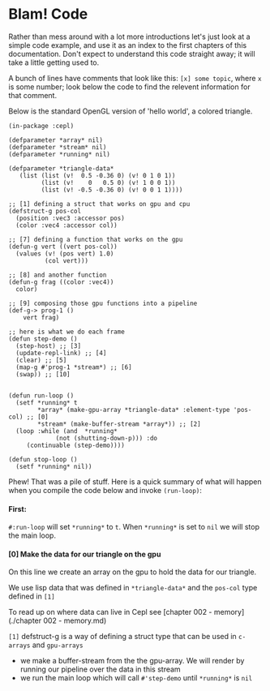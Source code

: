 # Blam! Code

Rather than mess around with a lot more introductions let's just look at a simple code example, and use it as an index to the first chapters of this documentation. Don't expect to understand this code straight away; it will take a little getting used to.

A bunch of lines have comments that look like this: `[x] some topic`, where `x` is some number; look below the code to find the relevent information for that comment.

Below is the standard OpenGL version of 'hello world', a colored triangle.

```
(in-package :cepl)

(defparameter *array* nil)
(defparameter *stream* nil)
(defparameter *running* nil)

(defparameter *triangle-data*
   (list (list (v!  0.5 -0.36 0) (v! 0 1 0 1))
         (list (v!    0   0.5 0) (v! 1 0 0 1))
         (list (v! -0.5 -0.36 0) (v! 0 0 1 1))))

;; [1] defining a struct that works on gpu and cpu
(defstruct-g pos-col 
  (position :vec3 :accessor pos)
  (color :vec4 :accessor col))

;; [7] defining a function that works on the gpu
(defun-g vert ((vert pos-col))
  (values (v! (pos vert) 1.0)
          (col vert)))

;; [8] and another function
(defun-g frag ((color :vec4))
  color)

;; [9] composing those gpu functions into a pipeline
(def-g-> prog-1 ()
    vert frag)

;; here is what we do each frame
(defun step-demo ()
  (step-host) ;; [3]
  (update-repl-link) ;; [4]
  (clear) ;; [5]
  (map-g #'prog-1 *stream*) ;; [6]
  (swap)) ;; [10]


(defun run-loop ()
  (setf *running* t
        *array* (make-gpu-array *triangle-data* :element-type 'pos-col) ;; [0]
        *stream* (make-buffer-stream *array*)) ;; [2]
  (loop :while (and  *running*
		     (not (shutting-down-p))) :do
     (continuable (step-demo))))

(defun stop-loop ()
  (setf *running* nil))
```

Phew! That was a pile of stuff. Here is a quick summary of what will happen when you compile the code below and invoke `(run-loop)`:

#### First:

`#:run-loop` will set `*running*` to `t`. When `*running*` is set to `nil` we will stop the main loop.

#### [0] Make the data for our triangle on the gpu

On this line we create an array on the gpu to hold the data for our triangle.

We use lisp data that was defined in `*triangle-data*` and the `pos-col` type defined in `[1]`

To read up on where data can live in Cepl see [chapter 002 - memory](./chapter 002 - memory.md)

`[1]` defstruct-g is a way of defining a struct type that can be used in `c-arrays` and `gpu-arrays`




- we make a buffer-stream from the the gpu-array. We will render by running our pipeline over the data in this stream
- we run the main loop which will call `#'step-demo` until `*running*` is `nil`

